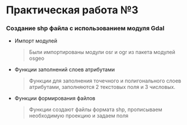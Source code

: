 <h1>Практическая работа №3</h1>
<h3>Создание shp файла с использованием модуля Gdal </h3>

* Импорт модулей 
    > Были импортированы модули osr и ogr из пакета модулей osgeo
  
* Функции заполнений слоев атрибутами
    > Функции для заполнения точечного и полигонального слоев атрибутами, заполняются 2 текстовых поля и 3 числовых.

* Функции формирования файлов
    > Функции создают файлы формата shp, прописываем необходимую проекцию и задаем поля